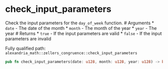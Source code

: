 # check_input_parameters

Check the input parameters for the `day_of_week` function. # Arguments * `date` - The date of the month * `month` - The month of the year * `year` - The year # Returns * `true` - If the input parameters are valid * `false` - If the input parameters are invalid

Fully qualified path: `alexandria_math::zellers_congruence::check_input_parameters`

```rust
pub fn check_input_parameters(date: u128, month: u128, year: u128) -> bool
```

